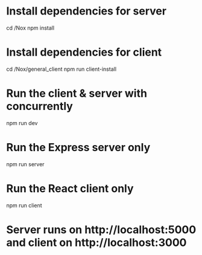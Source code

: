# Install dependencies for server
cd /Nox
npm install

# Install dependencies for client
cd /Nox/general_client
npm run client-install

# Run the client & server with concurrently
npm run dev

# Run the Express server only
npm run server

# Run the React client only
npm run client

# Server runs on http://localhost:5000 and client on http://localhost:3000
